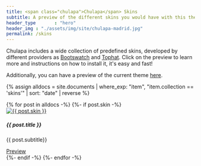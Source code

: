```yaml
---
title: <span class="chulapa">Chulapa</span> Skins
subtitle: A preview of the different skins you would have with this theme
header_type       : "hero"
header_img : "./assets/img/site/chulapa-madrid.jpg"
permalink: /skins
---
```


<span class="chulapa">Chulapa</span> includes a wide collection of predefined skins, developed by different providers as [Bootswatch](https://bootswatch.com/) and [Tophat](https://themesguide.github.io/top-hat/dist/). Click on the preview to learn more and instructions on how to install it, it's easy and fast!

Additionally, you can have a preview of the current theme [here](https://dieghernan.github.io/chulapa/skins/current).


{% assign alldocs = site.documents | where_exp: "item", "item.collection == 'skins'" | sort: "date" | reverse %}

<div class="row row-cols-1 row-cols-sm-2 row-cols-md-3 mx-auto">
{% for post in alldocs -%} 
  {%- if post.skin -%}
  <div class="col mb-3">
  <div class="card h-100 border-light">
  <a href="{{- post.url | absolute_url -}}">
 <img class="card-img-top border border-light" src="{{- post.og_image | replace: ".png", ".webp" | absolute_url  -}}" alt="{{ post.skin }}"></a>
     <div class="card-body text-center">
      <h5 class="card-title font-weight-bolder">{{ post.title }}</h5>
      <p class="card-text small">{{ post.subtitle}}</p>
    </div>
    <div class="card-footer text-center bg-transparent border-top-0">
    <a href="{{- post.url | absolute_url -}}" class="btn btn-primary btn-sm">Preview</a>
    </div>
  </div>
  </div>
 {%- endif -%}
{%- endfor -%}
</div>



